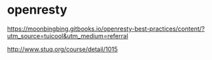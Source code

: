 # openresty
https://moonbingbing.gitbooks.io/openresty-best-practices/content/?utm_source=tuicool&utm_medium=referral

http://www.stuq.org/course/detail/1015